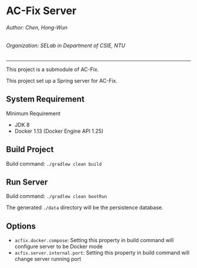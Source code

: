 # AC-Fix Server

###### Author: Chen, Hong-Wun
###### Organization: SELab in Department of CSIE, NTU

---

This project is a submodule of AC-Fix.

This project set up a Spring server for AC-Fix.

## System Requirement

Minimum Requirement
- JDK 8
- Docker 1.13 (Docker Engine API 1.25)

## Build Project

Build command: ```./gradlew clean build```

## Run Server

Build command: ```./gradlew clean bootRun```

The generated ```./data``` directory will be the persistence database.

## Options

- ```acfix.docker.compose```: Setting this property in build command will configure server to be Docker mode
- ```acfix.server.internal.port```: Setting this property in build command will change server running port